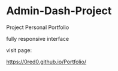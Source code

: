 # Admin-Dash-Project

Project Personal Portfolio	<br>

fully responsive interface <br>

visit page: <br>

https://0red0.github.io/Portfolio/
